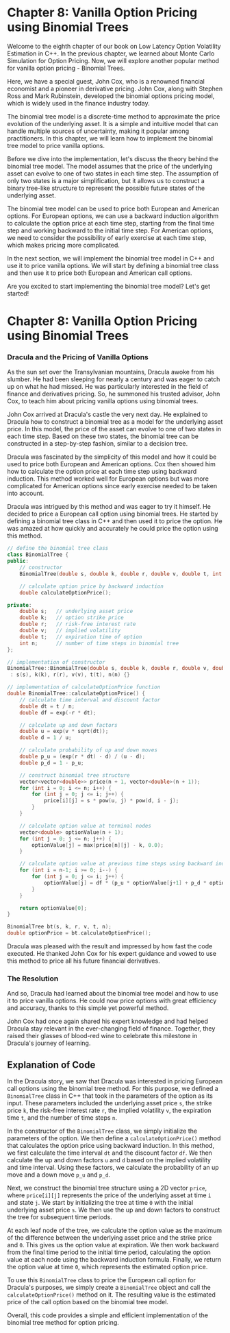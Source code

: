 # Chapter 8: Vanilla Option Pricing using Binomial Trees

Welcome to the eighth chapter of our book on Low Latency Option Volatility Estimation in C++. In the previous chapter, we learned about Monte Carlo Simulation for Option Pricing. Now, we will explore another popular method for vanilla option pricing - Binomial Trees.

Here, we have a special guest, John Cox, who is a renowned financial economist and a pioneer in derivative pricing. John Cox, along with Stephen Ross and Mark Rubinstein, developed the binomial options pricing model, which is widely used in the finance industry today.

The binomial tree model is a discrete-time method to approximate the price evolution of the underlying asset. It is a simple and intuitive model that can handle multiple sources of uncertainty, making it popular among practitioners. In this chapter, we will learn how to implement the binomial tree model to price vanilla options.

Before we dive into the implementation, let's discuss the theory behind the binomial tree model. The model assumes that the price of the underlying asset can evolve to one of two states in each time step. The assumption of only two states is a major simplification, but it allows us to construct a binary tree-like structure to represent the possible future states of the underlying asset.

The binomial tree model can be used to price both European and American options. For European options, we can use a backward induction algorithm to calculate the option price at each time step, starting from the final time step and working backward to the initial time step. For American options, we need to consider the possibility of early exercise at each time step, which makes pricing more complicated.

In the next section, we will implement the binomial tree model in C++ and use it to price vanilla options. We will start by defining a binomial tree class and then use it to price both European and American call options.

Are you excited to start implementing the binomial tree model? Let's get started!
# Chapter 8: Vanilla Option Pricing using Binomial Trees

### Dracula and the Pricing of Vanilla Options

As the sun set over the Transylvanian mountains, Dracula awoke from his slumber. He had been sleeping for nearly a century and was eager to catch up on what he had missed. He was particularly interested in the field of finance and derivatives pricing. So, he summoned his trusted advisor, John Cox, to teach him about pricing vanilla options using binomial trees.

John Cox arrived at Dracula's castle the very next day. He explained to Dracula how to construct a binomial tree as a model for the underlying asset price. In this model, the price of the asset can evolve to one of two states in each time step. Based on these two states, the binomial tree can be constructed in a step-by-step fashion, similar to a decision tree.

Dracula was fascinated by the simplicity of this model and how it could be used to price both European and American options. Cox then showed him how to calculate the option price at each time step using backward induction. This method worked well for European options but was more complicated for American options since early exercise needed to be taken into account.

Dracula was intrigued by this method and was eager to try it himself. He decided to price a European call option using binomial trees. He started by defining a binomial tree class in C++ and then used it to price the option. He was amazed at how quickly and accurately he could price the option using this method.

```c++
// define the binomial tree class
class BinomialTree {
public:
    // constructor
    BinomialTree(double s, double k, double r, double v, double t, int n);

    // calculate option price by backward induction
    double calculateOptionPrice();

private:
    double s;   // underlying asset price
    double k;   // option strike price
    double r;   // risk-free interest rate
    double v;   // implied volatility
    double t;   // expiration time of option
    int n;      // number of time steps in binomial tree
};

// implementation of constructor
BinomialTree::BinomialTree(double s, double k, double r, double v, double t, int n)
 : s(s), k(k), r(r), v(v), t(t), n(n) {}

// implementation of calculateOptionPrice function
double BinomialTree::calculateOptionPrice() {
    // calculate time interval and discount factor
    double dt = t / n;
    double df = exp(-r * dt);

    // calculate up and down factors
    double u = exp(v * sqrt(dt));
    double d = 1 / u;

    // calculate probability of up and down moves
    double p_u = (exp(r * dt) - d) / (u - d);
    double p_d = 1 - p_u;

    // construct binomial tree structure
    vector<vector<double>> price(n + 1, vector<double>(n + 1));
    for (int i = 0; i <= n; i++) {
        for (int j = 0; j <= i; j++) {
            price[i][j] = s * pow(u, j) * pow(d, i - j);
        }
    }

    // calculate option value at terminal nodes
    vector<double> optionValue(n + 1);
    for (int j = 0; j <= n; j++) {
        optionValue[j] = max(price[n][j] - k, 0.0);
    }

    // calculate option value at previous time steps using backward induction
    for (int i = n-1; i >= 0; i--) {
        for (int j = 0; j <= i; j++) {
            optionValue[j] = df * (p_u * optionValue[j+1] + p_d * optionValue[j]);
        }
    }

    return optionValue[0];
}

BinomialTree bt(s, k, r, v, t, n);
double optionPrice = bt.calculateOptionPrice();
```

Dracula was pleased with the result and impressed by how fast the code executed. He thanked John Cox for his expert guidance and vowed to use this method to price all his future financial derivatives.

### The Resolution

And so, Dracula had learned about the binomial tree model and how to use it to price vanilla options. He could now price options with great efficiency and accuracy, thanks to this simple yet powerful method. 

John Cox had once again shared his expert knowledge and had helped Dracula stay relevant in the ever-changing field of finance. Together, they raised their glasses of blood-red wine to celebrate this milestone in Dracula's journey of learning.
## Explanation of Code

In the Dracula story, we saw that Dracula was interested in pricing European call options using the binomial tree method. For this purpose, we defined a `BinomialTree` class in C++ that took in the parameters of the option as its input. These parameters included the underlying asset price `s`, the strike price `k`, the risk-free interest rate `r`, the implied volatility `v`, the expiration time `t`, and the number of time steps `n`.

In the constructor of the `BinomialTree` class, we simply initialize the parameters of the option. We then define a `calculateOptionPrice()` method that calculates the option price using backward induction. In this method, we first calculate the time interval `dt` and the discount factor `df`. We then calculate the up and down factors `u` and `d` based on the implied volatility and time interval. Using these factors, we calculate the probability of an up move and a down move `p_u` and `p_d`.

Next, we construct the binomial tree structure using a 2D vector `price`, where `price[i][j]` represents the price of the underlying asset at time `i` and state `j`. We start by initializing the tree at time `0` with the initial underlying asset price `s`. We then use the up and down factors to construct the tree for subsequent time periods.

At each leaf node of the tree, we calculate the option value as the maximum of the difference between the underlying asset price and the strike price and `0`. This gives us the option value at expiration. We then work backward from the final time period to the initial time period, calculating the option value at each node using the backward induction formula. Finally, we return the option value at time `0`, which represents the estimated option price.

To use this `BinomialTree` class to price the European call option for Dracula's purposes, we simply create a `BinomialTree` object and call the `calculateOptionPrice()` method on it. The resulting value is the estimated price of the call option based on the binomial tree model.

Overall, this code provides a simple and efficient implementation of the binomial tree method for option pricing.